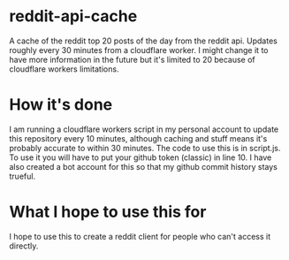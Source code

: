 # reddit-api-cache
A cache of the reddit top 20 posts of the day from the reddit api. Updates roughly every 30 minutes from a cloudflare worker. I might change it to have more information in the future but it's limited to 20 because of cloudflare workers limitations.
# How it's done
I am running a cloudflare workers script in my personal account to update this repository every 10 minutes, although caching and stuff means it's probably accurate to within 30 minutes.
The code to use this is in script.js.
To use it you will have to put your github token (classic) in line 10.
I have also created a bot account for this so that my github commit history stays trueful.
# What I hope to use this for
I hope to use this to create a reddit client for people who can't access it directly.
